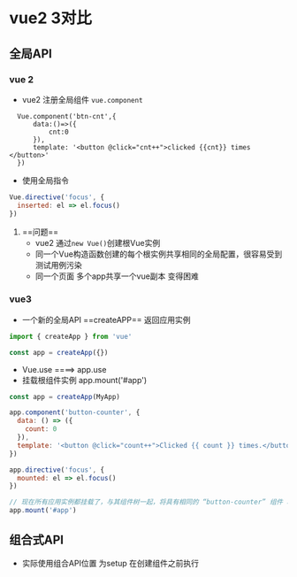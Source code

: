 # vue2 3对比

## 全局API

### vue 2

* vue2 注册全局组件 `vue.component`

```text
  Vue.component('btn-cnt',{
      data:()=>({
          cnt:0
      }),
      template: '<button @click="cnt++">clicked {{cnt}} times </button>'
  })
```

* 使用全局指令

```javascript
Vue.directive('focus', {
  inserted: el => el.focus()
})
```

1. ==问题==
   * vue2 通过`new Vue()`创建根Vue实例
   * 同一个Vue构造函数创建的每个根实例共享相同的全局配置，很容易受到测试用例污染
   * 同一个页面 多个app共享一个vue副本 变得困难

### vue3

* 一个新的全局API ==createAPP==  返回应用实例

```javascript
import { createApp } from 'vue'

const app = createApp({})
```

* Vue.use ====&gt; app.use
* 挂载根组件实例 app.mount\('\#app'\)

```javascript
const app = createApp(MyApp)

app.component('button-counter', {
  data: () => ({
    count: 0
  }),
  template: '<button @click="count++">Clicked {{ count }} times.</button>'
})

app.directive('focus', {
  mounted: el => el.focus()
})

// 现在所有应用实例都挂载了，与其组件树一起，将具有相同的 “button-counter” 组件 和 “focus” 指令不污染全局环境
app.mount('#app')
```

## 组合式API

* 实际使用组合API位置 为setup 在创建组件之前执行

